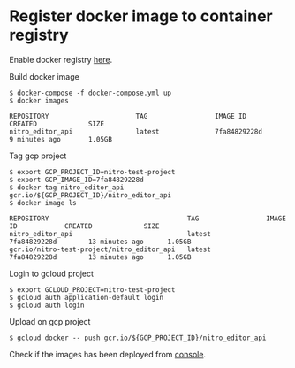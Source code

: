 # Register docker image to container registry
Enable docker registry [here](https://console.cloud.google.com/apis/library/containerregistry.googleapis.com?project=nitro-test-project).

Build docker image
```
$ docker-compose -f docker-compose.yml up
$ docker images

REPOSITORY                      TAG                 IMAGE ID            CREATED             SIZE
nitro_editor_api                latest              7fa84829228d        9 minutes ago       1.05GB       
```

Tag gcp project
```
$ export GCP_PROJECT_ID=nitro-test-project
$ export GCP_IMAGE_ID=7fa84829228d
$ docker tag nitro_editor_api gcr.io/${GCP_PROJECT_ID}/nitro_editor_api
$ docker image ls

REPOSITORY                                   TAG                 IMAGE ID            CREATED             SIZE
nitro_editor_api                             latest              7fa84829228d        13 minutes ago      1.05GB
gcr.io/nitro-test-project/nitro_editor_api   latest              7fa84829228d        13 minutes ago      1.05GB
```

Login to gcloud project
```
$ export GCLOUD_PROJECT=nitro-test-project
$ gcloud auth application-default login
$ gcloud auth login
```

Upload on gcp project

```
$ gcloud docker -- push gcr.io/${GCP_PROJECT_ID}/nitro_editor_api
```

Check if the images has been deployed from [console](https://console.cloud.google.com/gcr/images/nitro-test-project?project=nitro-test-project). 